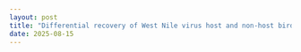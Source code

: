 ```yaml
---
layout: post
title: "Differential recovery of West Nile virus host and non-host bird populations from extreme heat events: Evidence from lagged and trajectory-based analyses in the southern United States (2007–2022) - MSc Thesis at UCL"
date: 2025-08-15
---
```

